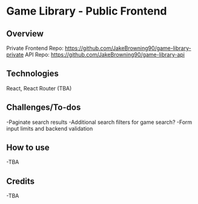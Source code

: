 # Game Library - Public Frontend

## Overview
Private Frontend Repo: https://github.com/JakeBrowning90/game-library-private
API Repo: https://github.com/JakeBrowning90/game-library-api

## Technologies
React, React Router (TBA)

## Challenges/To-dos
-Paginate search results
-Additional search filters for game search?
-Form input limits and backend validation

## How to use
-TBA

## Credits
-TBA
